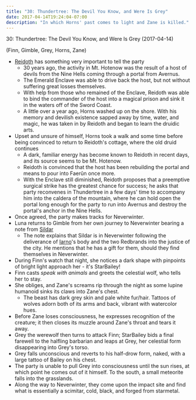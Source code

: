 ```yaml
---
title: "30: Thundertree: The Devil You Know, and Were Is Grey"
date: 2017-04-14T19:24:04-07:00
description: "In which Horns' past comes to light and Zane is killed."
---
```


30: Thundertree: The Devil You Know, and Were Is Grey (2017-04-14)

(Finn, Gimble, Grey, Horns, Zane)

- [Reidoth](../non-player-characters/#wiki-toc-reidoth) has something very important to tell the party
  - 30 years ago, the activity in Mt. Hotenow was the result of a host of devils from the Nine Hells coming through a portal from Avernus.
  - The Emerald Enclave was able to drive back the host, but not without suffering great losses themselves.
  - With help from those who remained of the Enclave, Reidoth was able to bind the commander of the host into a magical prison and sink it in the waters off of the Sword Coast.
  - A little over a year ago, Horns washed up on the shore. With his memory and devilish existence sapped away by time, water, and magic, he was taken in by Reidoth and began to learn the druidic arts.
- Upset and unsure of himself, Horns took a walk and some time before being convinced to return to Reidoth's cottage, where the old druid continues
  - A dark, familiar energy has become known to Reidoth in recent days, and its source seems to be Mt. Hotenow.
  - Reidoth is convinced that the host has been rebuilding the portal and means to pour into Faerûn once more.
  - With the Enclave still diminished, Reidoth proposes that a preemptive surgical strike has the greatest chance for success; he asks that party reconvenes in Thundertree in a few days' time to accompany him into the caldera of the mountain, where he can hold open the portal long enough for the party to run into Avernus and destroy the portal's anchor in the Nine Hells.
- Once agreed, the party makes tracks for Neverwinter.
- Luna returns to Gimble from her own journey to Neverwinter bearing a note from [Sildar](../non-player-characters/#wiki-toc-sildar-hallwinter)
  - The note explains that Sildar is in Neverwinter following the deliverance of [Iarno](../non-player-characters/#wiki-toc-iarno)'s body and the two Redbrands into the justice of the city. He mentions that he has a gift for them, should they find themselves in Neverwinter.
- During Finn's watch that night, she notices a dark shape with pinpoints of bright light approach her - it's StarBailey!
- Finn casts _speak with animals_ and greets the celestial wolf, who tells her to stay.
- She obliges, and Zane's screams rip through the night as some lupine humanoid sinks its claws into Zane's chest.
  - The beast has dark grey skin and pale white fur/hair. Tattoos of wolves adorn both of its arms and back, vibrant with watercolor hues.
- Before Zane loses consciousness, he expresses recognition of the creature; it then closes its muzzle around Zane's throat and tears it away.
- Grey the werewolf then turns to attack Finn; StarBailey bids a final farewell to the halfling barbarian and leaps at Grey, her celestial form disappearing into Grey's torso.
- Grey falls unconscious and reverts to his half-drow form, naked, with a large tattoo of Bailey on his chest.
- The party is unable to pull Grey into consciousness until the sun rises, at which point he comes out of it himself. To the south, a small meteorite falls into the grasslands.
- Along the way to Neverwinter, they come upon the impact site and find what is essentially a scimitar, cold, black, and forged from starmetal.
